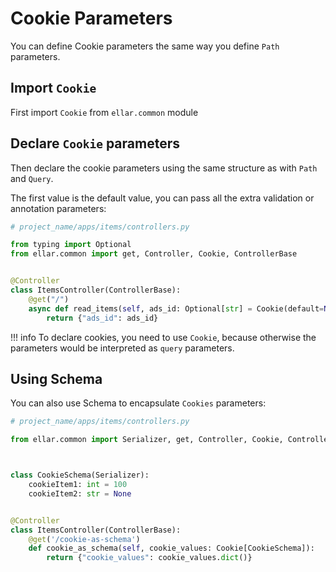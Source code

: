 # **Cookie Parameters**

You can define Cookie parameters the same way you define `Path` parameters.

## **Import `Cookie`**

First import `Cookie` from `ellar.common` module

## **Declare `Cookie` parameters**

Then declare the cookie parameters using the same structure as with `Path` and `Query`.

The first value is the default value, you can pass all the extra validation or annotation parameters:

```python
# project_name/apps/items/controllers.py

from typing import Optional
from ellar.common import get, Controller, Cookie, ControllerBase


@Controller
class ItemsController(ControllerBase):
    @get("/")
    async def read_items(self, ads_id: Optional[str] = Cookie(default=None)):
        return {"ads_id": ads_id}
```

!!! info
    To declare cookies, you need to use `Cookie`, because otherwise the parameters would be interpreted as `query` parameters.

## **Using Schema**

You can also use Schema to encapsulate `Cookies` parameters:

```python
# project_name/apps/items/controllers.py

from ellar.common import Serializer, get, Controller, Cookie, ControllerBase



class CookieSchema(Serializer):
    cookieItem1: int = 100
    cookieItem2: str = None


@Controller
class ItemsController(ControllerBase):
    @get('/cookie-as-schema')
    def cookie_as_schema(self, cookie_values: Cookie[CookieSchema]):
        return {"cookie_values": cookie_values.dict()}
```
